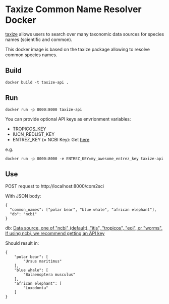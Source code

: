 # Taxize Common Name Resolver Docker

[taxize](https://docs.ropensci.org/taxize/articles/taxize.html) allows users to search over many taxonomic data sources for species names (scientific and common).

This docker image is based on the taxize package allowing to resolve common species names.

## Build

```
docker build -t taxize-api .
```

## Run

```
docker run -p 8000:8000 taxize-api
```

You can provide optional API keys as envrionment variables: 
- TROPICOS_KEY
- IUCN_REDLIST_KEY
- ENTREZ_KEY (= NCBI Key): Get [here](https://account.ncbi.nlm.nih.gov/settings/)

e.g.
```
docker run -p 8000:8000 -e ENTREZ_KEY=my_awesome_entrez_key taxize-api
```

## Use

POST request to http://localhost:8000/com2sci

With JSON body:
```
{
  "common_names": ["polar bear", "blue whale", "african elephant"],
  "db": "ncbi"
}
```

db: [Data source, one of "ncbi" (default), "itis", "tropicos", "eol", or "worms". If using ncbi, we recommend getting an API key](https://rdrr.io/cran/taxize/man/comm2sci.html)

Should result in:
```
{
    "polar bear": [
        "Ursus maritimus"
    ],
    "blue whale": [
        "Balaenoptera musculus"
    ],
    "african elephant": [
        "Loxodonta"
    ]
}
```